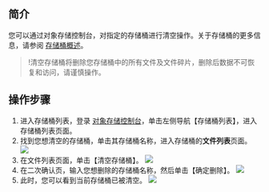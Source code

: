 ## 简介

您可以通过对象存储控制台，对指定的存储桶进行清空操作。关于存储桶的更多信息，请参阅 [存储桶概述](https://cloud.tencent.com/document/product/436/13312)。

> !清空存储桶将删除您存储桶中的所有文件及文件碎片，删除后数据不可恢复和访问，请谨慎操作。

## 操作步骤

1. 进入存储桶列表，登录 [对象存储控制台](https://console.cloud.tencent.com/cos5)，单击左侧导航【存储桶列表】，进入存储桶列表页面。
2. 找到您想清空的存储桶，单击其存储桶名称，进入存储桶的**文件列表**页面。
 ![](https://main.qcloudimg.com/raw/75ad083eb5a747d4094e47925ec85905.png)
3. 在文件列表页面，单击【清空存储桶】。
![](https://main.qcloudimg.com/raw/33832393e710c76474f23dba8f2b8db1.png)
4. 在二次确认页，输入您想删除的存储桶名称，然后单击【确定删除】。
 ![](https://main.qcloudimg.com/raw/f5a4d4cca7473f94e7b4794fe242d0e9.png)
5. 此时，您可以看到当前存储桶已被清空。
![](https://main.qcloudimg.com/raw/f207e9e5cb01eda87d131e4189a81170.png)
